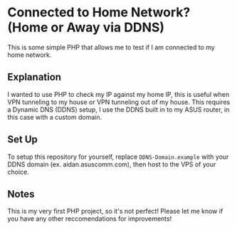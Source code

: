 # Connected to Home Network? (Home or Away via DDNS)
This is some simple PHP that allows me to test if I am connected to my home network.

## Explanation
I wanted to use PHP to check my IP against my home IP, this is useful when VPN tunneling to my house or VPN tunneling out of my house. This requires a Dynamic DNS (DDNS) setup, I use the DDNS built in to my ASUS router, in this case with a custom domain.

## Set Up

To setup this repository for yourself, replace `DDNS-Domain.example` with your DDNS domain (ex. aidan.asuscomm.com), then host to the VPS of your choice.

## Notes
This is my very first PHP project, so it's not perfect! Please let me know if you have any other reccomendations for improvements!
